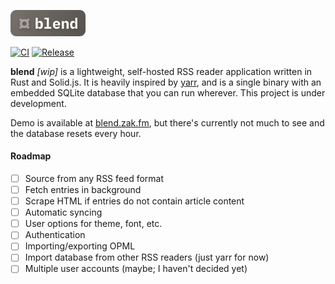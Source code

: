 <p>
  <img width="120px" src="./ui/public/logo.svg" alt="blend logo" />
</p>

[![CI](https://github.com/zaknesler/blend/actions/workflows/ci.yml/badge.svg?branch=main)](https://github.com/zaknesler/blend/actions/workflows/ci.yml)
[![Release](https://github.com/zaknesler/blend/actions/workflows/release.yml/badge.svg)](https://github.com/zaknesler/blend/actions/workflows/release.yml)

**blend** _[wip]_ is a lightweight, self-hosted RSS reader application written in Rust and Solid.js. It is heavily inspired by [yarr](https://github.com/nkanaev/yarr), and is a single binary with an embedded SQLite database that you can run wherever. This project is under development.

Demo is available at [blend.zak.fm](https://blend.zak.fm), but there's currently not much to see and the database resets every hour.

#### Roadmap

- [ ] Source from any RSS feed format
- [ ] Fetch entries in background
- [ ] Scrape HTML if entries do not contain article content
- [ ] Automatic syncing
- [ ] User options for theme, font, etc.
- [ ] Authentication
- [ ] Importing/exporting OPML
- [ ] Import database from other RSS readers (just yarr for now)
- [ ] Multiple user accounts (maybe; I haven't decided yet)
